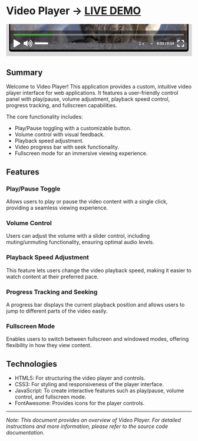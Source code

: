 # Video Player -> [LIVE DEMO](https://shcoobz.github.io/video-player/)

![Project Image](img/video-player.png)

## Summary

Welcome to Video Player! This application provides a custom, intuitive video player interface for web applications. It features a user-friendly control panel with play/pause, volume adjustment, playback speed control, progress tracking, and fullscreen capabilities.

The core functionality includes:

- Play/Pause toggling with a customizable button.
- Volume control with visual feedback.
- Playback speed adjustment.
- Video progress bar with seek functionality.
- Fullscreen mode for an immersive viewing experience.

## Features

### Play/Pause Toggle

Allows users to play or pause the video content with a single click, providing a seamless viewing experience.

### Volume Control

Users can adjust the volume with a slider control, including muting/unmuting functionality, ensuring optimal audio levels.

### Playback Speed Adjustment

This feature lets users change the video playback speed, making it easier to watch content at their preferred pace.

### Progress Tracking and Seeking

A progress bar displays the current playback position and allows users to jump to different parts of the video easily.

### Fullscreen Mode

Enables users to switch between fullscreen and windowed modes, offering flexibility in how they view content.

## Technologies

- HTML5: For structuring the video player and controls.
- CSS3: For styling and responsiveness of the player interface.
- JavaScript: To create interactive features such as play/pause, volume control, and fullscreen mode.
- FontAwesome: Provides icons for the player controls.

---

_Note: This document provides an overview of Video Player. For detailed instructions and more information, please refer to the source code documentation._
